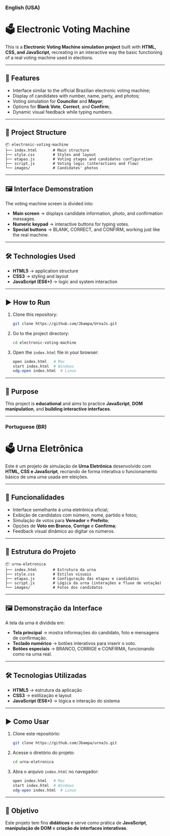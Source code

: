 ### English (USA)

# 🗳️ Electronic Voting Machine

This is a **Electronic Voting Machine simulation project** built with **HTML, CSS, and JavaScript**, recreating in an interactive way the basic functioning of a real voting machine used in elections.

---

## 🚀 Features

- Interface similar to the official Brazilian electronic voting machine;  
- Display of candidates with number, name, party, and photos;  
- Voting simulation for **Councilor** and **Mayor**;  
- Options for **Blank Vote**, **Correct**, and **Confirm**;  
- Dynamic visual feedback while typing numbers.  

---

## 📂 Project Structure

```
📦 electronic-voting-machine
├── index.html       # Main structure
├── style.css        # Styles and layout
├── etapas.js        # Voting stages and candidates configuration
├── script.js        # Voting logic (interactions and flow)
└── images/          # Candidates' photos
```

---

## 🖼️ Interface Demonstration

The voting machine screen is divided into:

- **Main screen** → displays candidate information, photo, and confirmation messages.  
- **Numeric keypad** → interactive buttons for typing votes.  
- **Special buttons** → BLANK, CORRECT, and CONFIRM, working just like the real machine.  

---

## 🛠️ Technologies Used

- **HTML5** → application structure  
- **CSS3** → styling and layout  
- **JavaScript (ES6+)** → logic and system interaction  

---

## ▶️ How to Run

1. Clone this repository:
   ```bash
   git clone https://github.com/Jbampa/UrnaJs.git
   ```

2. Go to the project directory:
   ```bash
   cd electronic-voting-machine
   ```

3. Open the `index.html` file in your browser:
   ```bash
   open index.html   # Mac
   start index.html  # Windows
   xdg-open index.html  # Linux
   ```

---

## 📌 Purpose

This project is **educational** and aims to practice **JavaScript**, **DOM manipulation**, and **building interactive interfaces**.   

---

### Portuguese (BR)

# 🗳️ Urna Eletrônica

Este é um projeto de simulação de **Urna Eletrônica** desenvolvido com **HTML, CSS e JavaScript**, recriando de forma interativa o funcionamento básico de uma urna usada em eleições.

---

## 🚀 Funcionalidades

- Interface semelhante à urna eletrônica oficial;
- Exibição de candidatos com número, nome, partido e fotos;
- Simulação de votos para **Vereador** e **Prefeito**;
- Opções de **Voto em Branco**, **Corrige** e **Confirma**;
- Feedback visual dinâmico ao digitar os números.

---

## 📂 Estrutura do Projeto

```
📦 urna-eletronica
├── index.html       # Estrutura da urna
├── style.css        # Estilos visuais
├── etapas.js        # Configuração das etapas e candidatos
├── script.js        # Lógica da urna (interações e fluxo de votação)
└── images/          # Fotos dos candidatos
```

---

## 🖼️ Demonstração da Interface

A tela da urna é dividida em:

- **Tela principal** → mostra informações do candidato, foto e mensagens de confirmação.
- **Teclado numérico** → botões interativos para inserir o voto.
- **Botões especiais** → BRANCO, CORRIGE e CONFIRMA, funcionando como na urna real.

---

## 🛠️ Tecnologias Utilizadas

- **HTML5** → estrutura da aplicação
- **CSS3** → estilização e layout
- **JavaScript (ES6+)** → lógica e interação do sistema

---

## ▶️ Como Usar

1. Clone este repositório:
   ```bash
   git clone https://github.com/Jbampa/urnaJs.git
   ```

2. Acesse o diretório do projeto:
   ```bash
   cd urna-eletronica
   ```

3. Abra o arquivo `index.html` no navegador:
   ```bash
   open index.html   # Mac
   start index.html  # Windows
   xdg-open index.html  # Linux
   ```

---

## 📌 Objetivo

Este projeto tem fins **didáticos** e serve como prática de **JavaScript**, **manipulação de DOM** e **criação de interfaces interativas**.
